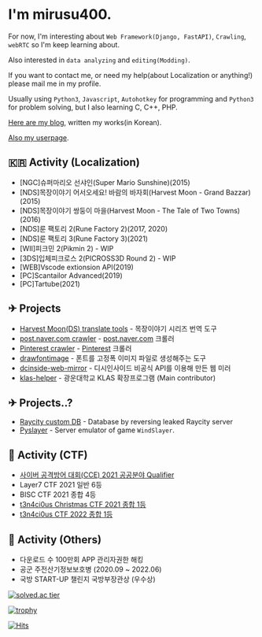 # I'm mirusu400.

For now, I'm interesting about `Web Framework(Django, FastAPI)`, `Crawling`, `webRTC` so I'm keep learning about.

Also interested in `data analyzing` and `editing(Modding)`.

If you want to contact me, or need my help(about Localization or anything!) please mail me in my profile.

Usually using `Python3`, `Javascript`, `Autohotkey` for programming and `Python3` for problem solving, but I also learning C, C++, PHP.

[Here are my blog](https://blog.naver.com/mirusu400), written my works(in Korean).

[Also my userpage](http://mirunamu.tech/).

## 🇰🇷 Activity (Localization)
* [NGC]슈퍼마리오 선샤인(Super Mario Sunshine)(2015)
* [NDS]목장이야기 어서오세요! 바람의 바자회(Harvest Moon - Grand Bazzar)(2015)
* [NDS]목장이야기 쌍둥이 마을(Harvest Moon - The Tale of Two Towns)(2016)
* [NDS]룬 팩토리 2(Rune Factory 2)(2017, 2020)
* [NDS]룬 팩토리 3(Rune Factory 3)(2021)
* [WII]피크민 2(Pikmin 2) - WIP
* [3DS]입체피크로스 2(PICROSS3D Round 2) - WIP
* [WEB]Vscode extionsion API(2019)
* [PC]Scantailor Advanced(2019)
* [PC]Tartube(2021)

## ✈ Projects
* [Harvest Moon(DS) translate tools](https://github.com/mirusu400/HarvestMoon_Translate_Tools)  - 목장이야기 시리즈 번역 도구
* [post.naver.com crawler](https://github.com/mirusu400/postnaver_Crawler)                      - [post.naver.com](https://post.naver.com/) 크롤러
* [Pinterest crawler](https://github.com/mirusu400/Pinterest-infinite-crawler)                  - [Pinterest](https://pinterest.com/) 크롤러
* [drawfontimage](https://github.com/mirusu400/drawfontimage)                                   - 폰트를 고정폭 이미지 파일로 생성해주는 도구
* [dcinside-web-mirror](https://github.com/mirusu400/dcinside-web-mirror)                       - 디시인사이드 비공식 API를 이용해 만든 웹 미러
* [klas-helper](https://github.com/klas-helper/klas-helper)                                     - 광운대학교 KLAS 확장프로그램 (Main contributor)

## ✈ Projects..?
* [Raycity custom DB](https://github.com/mirusu400/Raycity-CustomDB-backup)  - Database by reversing leaked Raycity server
* [Pyslayer](https://github.com/mirusu400/PySlayer)                          - Server emulator of game `WindSlayer`.

## 🚩 Activity (CTF)
* [사이버 공격방어 대회(CCE) 2021 공공분야 Qualifier](https://github.com/mirusu400/mirusu400/blob/main/CCE2021.PNG?raw=true)
* Layer7 CTF 2021 일반 6등
* BISC CTF 2021 종합 4등
* [t3n4ci0us Christmas CTF 2021 종합 1등](https://github.com/mirusu400/mirusu400/blob/main/Certificationmirusu400.jpg?raw=true)
* [t3n4ci0us CTF 2022 종합 1등](https://github.com/mirusu400/mirusu400/blob/main/t3n4ci0us_mirusu400.jpg?raw=true)

## 📙 Activity (Others)
* 다운로드 수 100만회 APP 관리자권한 해킹
* 공군 주전산기정보보호병 (2020.09 ~ 2022.06)
* 국방 START-UP 챌린지 국방부장관상 (우수상)


[![solved.ac tier](http://mazassumnida.wtf/api/generate_badge?boj=mirusu400)](https://solved.ac/mirusu400)

[![trophy](https://github-profile-trophy.vercel.app/?username=mirusu400)](https://github.com/ryo-ma/github-profile-trophy)

[![Hits](https://hits.seeyoufarm.com/api/count/incr/badge.svg?url=https%3A%2F%2Fgithub.com%2Fmirusu400&count_bg=%2379C83D&title_bg=%23555555&icon=&icon_color=%23E7E7E7&title=hits&edge_flat=false)](https://hits.seeyoufarm.com)
